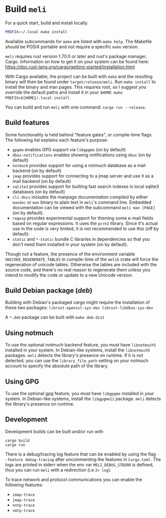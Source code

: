 # Build `meli`

For a quick start, build and install locally:

```sh
PREFIX=~/.local make install
```

Available subcommands for `make` are listed with `make help`.
The Makefile *should* be POSIX portable and not require a specific `make` version.

`meli` requires rust version 1.70.0 or later and rust's package manager, Cargo.
Information on how to get it on your system can be found here: <https://doc.rust-lang.org/cargo/getting-started/installation.html>

With Cargo available, the project can be built with `make` and the resulting binary will then be found under `target/release/meli`.
Run `make install` to install the binary and man pages.
This requires root, so I suggest you override the default paths and install it in your `$HOME`: `make PREFIX=${HOME}/.local install`.

You can build and run `meli` with one command: `cargo run --release`.

## Build features

Some functionality is held behind "feature gates", or compile-time flags. The following list explains each feature's purpose:

- `gpgme` enables GPG support via `libgpgme` (on by default)
- `dbus-notifications` enables showing notifications using `dbus` (on by default)
- `notmuch` provides support for using a notmuch database as a mail backend (on by default)
- `jmap` provides support for connecting to a jmap server and use it as a mail backend (on by default)
- `sqlite3` provides support for builting fast search indexes in local sqlite3 databases (on by default)
- `cli-docs` includes the manpage documentation compiled by either `mandoc` or `man` binary to plain text in `meli`'s command line. Embedded documentation can be viewed with the subcommand `meli man [PAGE]` (on by default).
- `regexp` provides experimental support for theming some e-mail fields based
  on regular expressions.
  It uses the `pcre2` library.
  Since it's actual use in the code is very limited, it is not recommended to use this (off by default).
- `static` and `*-static` bundle C libraries in dependencies so that you don't need them installed in your system (on by default).

Though not a feature, the presence of the environment variable `UNICODE_REGENERATE_TABLES` in compile-time of the `melib` crate will force the regeneration of unicode tables.
Otherwise the tables are included with the source code, and there's no real reason to regenerate them unless you intend to modify the code or update to a new Unicode version.

## Build Debian package (*deb*)

Building with Debian's packaged cargo might require the installation of these two packages: `librust-openssl-sys-dev librust-libdbus-sys-dev`

A `*.deb` package can be built with `make deb-dist`

## Using notmuch

To use the optional notmuch backend feature, you must have `libnotmuch5` installed in your system.
In Debian-like systems, install the `libnotmuch5` packages.
`meli` detects the library's presence on runtime.
If it is not detected, you can use the `library_file_path` setting on your notmuch account to specify the absolute path of the library.

## Using GPG

To use the optional gpg feature, you must have `libgpgme` installed in your system.
In Debian-like systems, install the `libgpgme11` package.
`meli` detects the library's presence on runtime.

## Development

Development builds can be built and/or run with

```
cargo build
cargo run
```

There is a debug/tracing log feature that can be enabled by using the flag `--feature debug-tracing` after uncommenting the features in `Cargo.toml`.
The logs are printed in stderr when the env var `MELI_DEBUG_STDERR` is defined, thus you can run `meli` with a redirection (i.e `2> log`).

To trace network and protocol communications you can enable the following features:

- `imap-trace`
- `jmap-trace`
- `nntp-trace`
- `smtp-trace`
